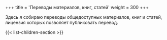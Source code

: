 +++
title = 'Переводы материалов, книг, статей'
weight = 300
+++

Здесь я собираю переводы общедоступных материалов, книг и статей, лицензия которых позволяет публиковать перевод.

{{< list-children-section >}}
